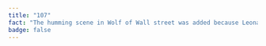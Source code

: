 ```yaml
---
title: "107"
fact: "The humming scene in Wolf of Wall street was added because Leonardo DiCaprio saw Matthew Mcanauauahgha's voice warmup routine, and found it so strange that he wanted to add it in"  
badge: false
---
```

